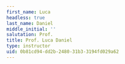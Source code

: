 ```yaml
---
first_name: Luca
headless: true
last_name: Daniel
middle_initial: ''
salutation: Prof.
title: Prof. Luca Daniel
type: instructor
uid: 0b81cd94-dd2b-2480-31b3-3194fd029a62
---
```

